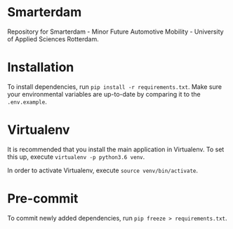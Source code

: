 # Smarterdam
Repository for Smarterdam - Minor Future Automotive Mobility - University of Applied Sciences Rotterdam.

# Installation
To install dependencies, run `pip install -r requirements.txt`.
Make sure your environmental variables are up-to-date by comparing it to the `.env.example`.

# Virtualenv
It is recommended that you install the main application in Virtualenv. To set this up, execute `virtualenv -p python3.6 venv`.

In order to activate Virtualenv, execute `source venv/bin/activate`.

# Pre-commit
To commit newly added dependencies, run `pip freeze > requirements.txt`.
